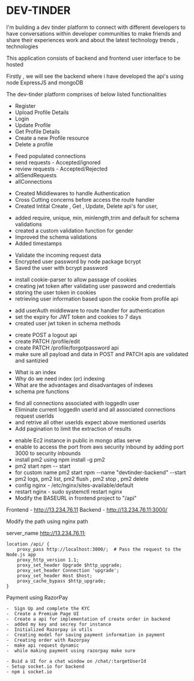 # DEV-TINDER

I'm building a dev tinder platform to connect with different developers to have
conversations within developer communities to make friends and share their experiences work and about the latest technology trends , technologies

This application consists of backend and frontend user interface to be hosted

Firstly , we will see the backend where i have developed the api's using node ExpressJS and mongoDB

The dev-tinder platform comprises of below listed functionalities

<!--   INITIAL LOGIN   -->

- Register
- Upload Profile Details
- Login
- Update Profile
- Get Profile Details
- Create a new Profile resource
- Delete a profile

<!-- AFTER LOGIN APIS -->

- Feed populated connections
- send requests - Accepted/ignored
- review requests - Accepted/Rejected
- allSendRequests
- allConnections

<!--  ADDED MIDDLEWARE AND CREATED ROUTES  -->

- Created Middlewares to handle Authentication
- Cross Cutting concerns before access the route handler
- Created Intital Create , Get , Update, Delete api's for user,

<!-- Explored Schema Types options   -->

- added require, unique, min, minlength,trim and default for schema validations
- created a custom validation function for gender
- Improved the schema validations
- Added timestamps

<!-- Validate Data -->

- Validate the incoming request data
- Encrypted user password by node package bcrypt
- Saved the user with bcrypt password

<!-- Authentication using JWT token  -->

- install cookie-parser to allow passage of cookies
- creating jwt token after validating user password and credentials
- storing the user token in cookies
- retrieving user information based upon the cookie from profile api

<!--  User Authentication  -->

- add userAuth middleware to route handler for authentication
- set the expiry for JWT token and cookies to 7 days
- created user jwt token in schema methods

<!-- Creating Profile APIs -->

- create POST a logout api
- create PATCH /profile/edit
- create PATCH /profile/forgotpassword api
- make sure all payload and data in POST and PATCH apis are validated and santizied

<!--  More About Indexing  -->

- What is an index
- Why do we need index (or) indexing
- What are the advantages and disadvantages of indexes
- schema pre functions

<!-- Implemented Connections Feed Api -->
- find all connections associated with loggedIn user
- Eliminate current loggedIn userId and all associated connections request userIds
- and retrive all other userIds expect above mentioned userIds
- Add pagination to limit the extraction of results


<!-- DEPLOYMENT  -->

- enable Ec2 instance in public in mongo atlas serve
- enable to access the port from aws security inbound by adding port 3000 to security inbounds
- install pm2 using npm install -g pm2
- pm2 start npm -- start
- for custom name pm2 start npm --name "devtinder-backend" --start
- pm2 logs, pm2 list, pm2 flush <name>, pm2 stop <name>, pm2 delete <name>
- config nginx - /etc/nginx/sites-available/default
- restart nginx - sudo systemctl restart nginx
- Modify the BASEURL in frontend project to "/api"

Frontend - http://13.234.76.11
Backend - http://13.234.76.11:3000/

Modify the path using nginx path

server_name http://13.234.76.11;

    location /api/ {
        proxy_pass http://localhost:3000/;  # Pass the request to the Node.js app
        proxy_http_version 1.1;
        proxy_set_header Upgrade $http_upgrade;
        proxy_set_header Connection 'upgrade';
        proxy_set_header Host $host;
        proxy_cache_bypass $http_upgrade;
    }

Payment using RazorPay

    -  Sign Up and complete the KYC
    -  Create a Premium Page UI
    -  Create a api for implementation of create order in backend
    -  added my key and secrey for instance
    -  Initialized Razorpay in utils
    -  Creating model for saving payment information in payment
    -  Creating order with Razorpay
    -  make api request dynamic
    -  while making payment using razorpay make sure

<!-- BUILD UI for Real Time Chat application with WebSocket.io -->

    - Buid a UI for a chat window on /chat/:targetUserId
    - Setup socket.io for backend
    - npm i socket.io
